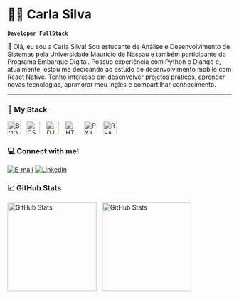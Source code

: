 
# 👩‍💻 Carla Silva

**`Developer FullStack`**

👋 Olá, eu sou a Carla Silva!
Sou estudante de Análise e Desenvolvimento de Sistemas pela Universidade Maurício de Nassau e também participante do Programa Embarque Digital. Possuo experiência com Python e Django e, atualmente, estou me dedicando ao estudo de desenvolvimento mobile com React Native. Tenho interesse em desenvolver projetos práticos, aprender novas tecnologias, aprimorar meu inglês e compartilhar conhecimento.

___

### 🤖 My Stack

<img 
    align="left"
    alt="BOOTSTRAP"
    title="BOOTSTRAP"
    width="30px"
    style="padding-right: 10px;"
    src="https://cdn.jsdelivr.net/gh/devicons/devicon@latest/icons/bootstrap/bootstrap-original.svg"
 /> 

<img 
    align="left"
    alt="CSS"
    title="CSS"
    width="30px"
    style="padding-right: 10px;"
    src="https://cdn.jsdelivr.net/gh/devicons/devicon@latest/icons/css3/css3-original.svg"
 />  

<img 
    align="left"
    alt="DJANGO"
    title="DJANGO"
    width="30px"
    style="padding-right: 10px;"
    src="https://cdn.jsdelivr.net/gh/devicons/devicon@latest/icons/django/django-plain.svg"
 />   

<img 
    align="left"
    alt="HTML"
    title="HTML"
    width="30px"
    style="padding-right: 10px;"
    src="https://cdn.jsdelivr.net/gh/devicons/devicon@latest/icons/html5/html5-original.svg"
 />   

<img 
    align="left"
    alt="PYTHON"
    title="PYTHON"
    width="30px"
    style="padding-right: 10px;"
    src="https://cdn.jsdelivr.net/gh/devicons/devicon@latest/icons/python/python-original.svg"
 />

<img 
    align="left"
    alt="REACT-NATIVE"
    title="REACT-NATIVE"
    width="30px"
    style="padding-right: 10px;"
    src="https://cdn.jsdelivr.net/gh/devicons/devicon@latest/icons/reactnative/reactnative-original.svg"
 />  
<br/>



<h3 align="left">💻 Connect with me!</h3>

[![E-mail](https://img.shields.io/badge/-Email-1a1b27?style=for-the-badge&logo=microsoft-outlook&logoColor=white&labelColor=ffffff)](mailto:carlarayannedaslva@gmail.com)
[![LinkedIn](https://img.shields.io/badge/-LinkedIn-1a1b27?style=for-the-badge&logo=linkedin&logoColor=white&labelColor=ffffff)](https://www.linkedin.com/in/carla-rsilva/)


### 📈 GitHub Stats

<p>
<img
    align="left"
    alt="GitHub Stats"
    height="200"
    style="padding-right: 10px"
    src="https://github-readme-stats.vercel.app/api?username=CarlaSilva-Dev&show_icons=true&theme=tokyonight&include_all_commits=true"
/>


<img
    align="left"
    alt="GitHub Stats"
    height="200"
    style="padding-right: 10px"
    src="https://github-readme-stats.vercel.app/api/top-langs/?username=CarlaSilva-Dev&theme=tokyonight&layout=compact&custom_title=Languages&langs_count=9&cache_seconds=30"
/>


</p>
